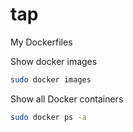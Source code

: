 # tap
My Dockerfiles

Show docker images
``` bash
sudo docker images
```

Show all Docker containers
``` bash
sudo docker ps -a
```
